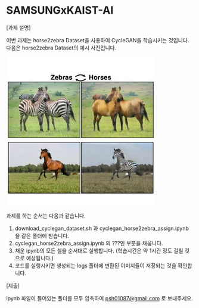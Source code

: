 # SAMSUNGxKAIST-AI

[과제 설명]

이번 과제는 horse2zebra Dataset을 사용하여 CycleGAN을 학습시키는 것입니다. 다음은 horse2zebra Dataset의 예시 사진입니다.

![horse2zebra_sample.jpg](./horse2zebra_sample.jpg)


과제를 하는 순서는 다음과 같습니다.

1. download_cyclegan_dataset.sh 과 cyclegan_horse2zebra_assign.ipynb 을 같은 폴더에 받습니다.
2. cyclegan_horse2zebra_assign.ipynb 의 ???인 부분을 채웁니다.
3. 채운 ipynb의 모든 셀을 순서대로 실행합니다. (학습시간은 약 1시간 정도 걸릴 것으로 예상됩니다.)
4. 코드를 실행시키면 생성되는 logs 폴더에 변환된 이미지들이 저장되는 것을 확인합니다.

[제출]

ipynb 파일이 들어있는 폴더를 모두 압축하여 psh01087@gmail.com 로 보내주세요.